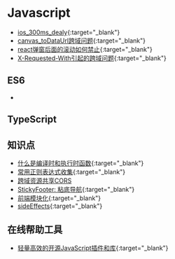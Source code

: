 # Javascript



* [ios_300ms_dealy](./ios_300ms_dealy.md){:target="_blank"}
* [canvas_toDataUrl跨域问题](./canvas_toDataUrl跨域问题.md){:target="_blank"}
* [react弹窗后面的滚动如何禁止](./react弹窗后面的滚动如何禁止.md){:target="_blank"}
* [X-Requested-With引起的跨域问题](./X-Requested-With引起的跨域问题.md){:target="_blank"}



## ES6

* 



## TypeScript





## 知识点

* [什么是编译时和执行时函数](./编译时和执行时函数.md){:target="_blank"}
* [常用正则表达式收集](./常用正则表达式收集.md){:target="_blank"}
* [跨域资源共享CORS](./跨域资源共享CORS.md)
* [StickyFooter: 粘底导航](./StickyFooter.md){:target="_blank"}
* [前端模块化](./前端模块化.md){:target="_blank"}
* [sideEffects](./sideEffects.md){:target="_blank"}



## 在线帮助工具

* [轻量高效的开源JavaScript插件和库](./轻量高效的开源JavaScript插件和库.md){:target="_blank"}